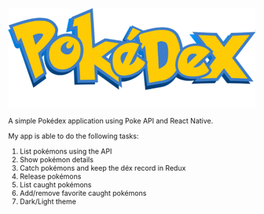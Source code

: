 ![Pokedex Title](https://github.com/MertOzbudak/pokemonApp/blob/main/assets/pokedex.png)

A simple Pokédex application using Poke API and React Native.

My app is able to do the following tasks:

1.	List pokémons using the API 
2.	Show pokémon details
3.	Catch pokémons and keep the déx record in Redux
4.	Release pokémons 
5.	List caught pokémons 
6.	Add/remove favorite caught pokémons 
7.	Dark/Light theme

